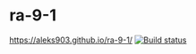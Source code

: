 # ra-9-1
https://aleks903.github.io/ra-9-1/
[![Build status](https://ci.appveyor.com/api/projects/status/1lbwldkh2y99cepb?svg=true)](https://ci.appveyor.com/project/aleks903/ra-9-1)